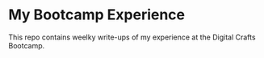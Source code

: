# My Bootcamp Experience

This repo contains weelky write-ups of my experience at the Digital Crafts Bootcamp. 
